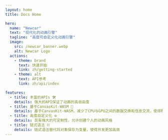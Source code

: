 ```yaml
---
layout: home
title: Docs Home

hero:
  name: "Newcar"
  text: "现代化的动画引擎"
  tagline: "高度可自定义化动画引擎"
  image:
    src: /newcar_banner.webp
    alt: Newcar Logo
  actions:
    - theme: brand
      text: 快速开始
      link: zh/getting-started
    - theme: alt
      text: API参考
      link: zh/api/index

features:
  - title: 丰富的APIs 🛠️
    details: 强大的API保证了动画的高自由度
  - title: 基于CanvasKit-WASM 🧬
    details: 基于CanvasKit-WASM，减少了CPU与GPU之间的数据交换和信息交流，使得程序运行更加高效
  - title: 高度自定义化 ⚙️
    details: 具有强大的可定制性，允许创建个人的动画风格
  - title: 链式语法 ⛓️
    details: 链式语法替代将对象保存为变量，使得开发更加高效
---
```

